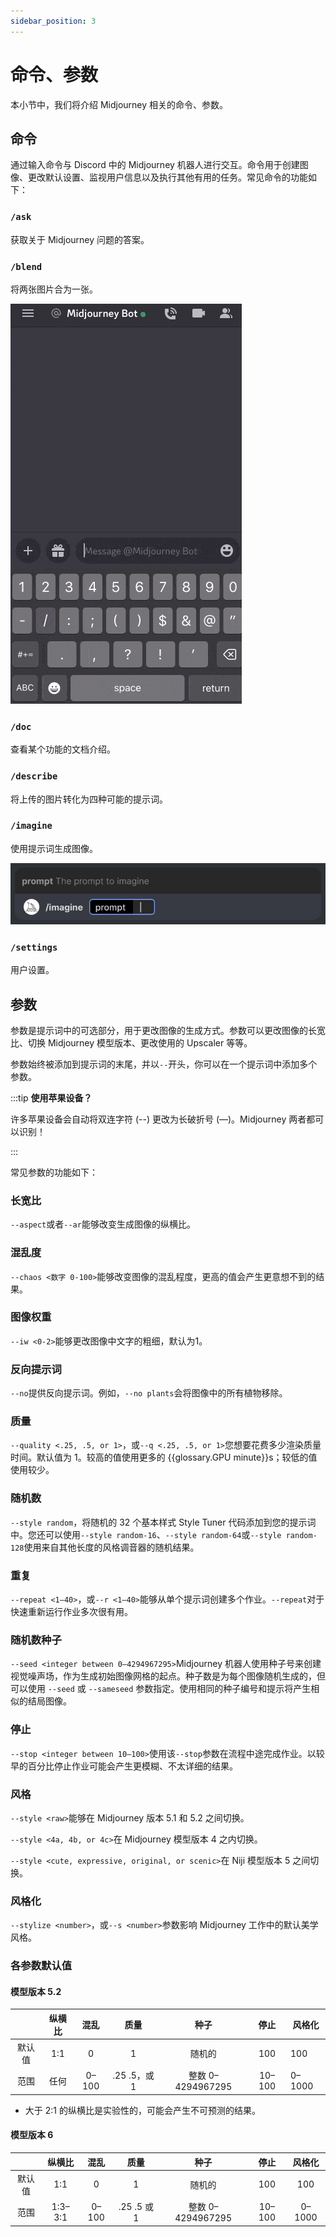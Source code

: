```yaml
---
sidebar_position: 3
---
```


# 命令、参数

本小节中，我们将介绍 Midjourney 相关的命令、参数。

## 命令

通过输入命令与 Discord 中的 Midjourney 机器人进行交互。命令用于创建图像、更改默认设置、监视用户信息以及执行其他有用的任务。常见命令的功能如下：

### `/ask`

获取关于 Midjourney 问题的答案。

### `/blend`

将两张图片合为一张。

![blend](./img/blend.gif)

### `/doc`

查看某个功能的文档介绍。

### `/describe`

将上传的图片转化为四种可能的提示词。

### `/imagine`

使用提示词生成图像。

![imagine](./img/imagine.gif)

### `/settings`

用户设置。



## 参数

参数是提示词中的可选部分，用于更改图像的生成方式。参数可以更改图像的长宽比、切换 Midjourney 模型版本、更改使用的 Upscaler 等等。

参数始终被添加到提示词的末尾，并以`--`开头，你可以在一个提示词中添加多个参数。

:::tip **使用苹果设备？**

许多苹果设备会自动将双连字符 (--) 更改为长破折号 (—)。Midjourney 两者都可以识别！

:::

常见参数的功能如下：

### 长宽比

`--aspect`或者`--ar`能够改变生成图像的纵横比。

### 混乱度

`--chaos <数字 0-100>`能够改变图像的混乱程度，更高的值会产生更意想不到的结果。

### 图像权重

`--iw <0-2>`能够更改图像中文字的粗细，默认为1。

### 反向提示词

`--no`提供反向提示词。例如，`--no plants`会将图像中的所有植物移除。

### 质量

`--quality <.25, .5, or 1>`，或`--q <.25, .5, or 1>`您想要花费多少渲染质量时间。默认值为 1。较高的值使用更多的 \{\{glossary.GPU minute\}\}s；较低的值使用较少。

### 随机数

`--style random`，将随机的 32 个基本样式 Style Tuner 代码添加到您的提示词中。您还可以使用`--style random-16`、`--style random-64`或`--style random-128`使用来自其他长度的风格调音器的随机结果。

### 重复

`--repeat <1–40>`，或`--r <1–40>`能够从单个提示词创建多个作业。`--repeat`对于快速重新运行作业多次很有用。

### 随机数种子

`--seed <integer between 0–4294967295>`Midjourney 机器人使用种子号来创建视觉噪声场，作为生成初始图像网格的起点。种子数是为每个图像随机生成的，但可以使用 `--seed` 或 `--sameseed` 参数指定。使用相同的种子编号和提示将产生相似的结局图像。

### 停止

`--stop <integer between 10–100>`使用该`--stop`参数在流程中途完成作业。以较早的百分比停止作业可能会产生更模糊、不太详细的结果。

### 风格

`--style <raw>`能够在 Midjourney 版本 5.1 和 5.2 之间切换。

`--style <4a, 4b, or 4c>`在 Midjourney 模型版本 4 之内切换。

`--style <cute, expressive, original, or scenic>`在 Niji 模型版本 5 之间切换。

### 风格化

`--stylize <number>`，或`--s <number>`参数影响 Midjourney 工作中的默认美学风格。

### 各参数默认值

#### 模型版本 5.2

|        | 纵横比 | 混乱 | 质量  |     种子     |       停止        | 风格化 |      
| :----: | :--: | :---: | :----------: | :---------------: | :----: | ------ |
| 默认值 | 1:1  |   0   |      1       |      随机的       |  100   | 100    |
|  范围  | 任何 | 0–100 | .25 .5，或 1 | 整数 0–4294967295 | 10–100 | 0–1000 |

- 大于 2:1 的纵横比是实验性的，可能会产生不可预测的结果。

#### 模型版本 6

  |        | 纵横比  | 混乱  |    质量     |       种子        |  停止  | 风格化 |
  | :----: | :-----: | :---: | :---------: | :---------------: | :----: | :----: |
  | 默认值 |   1:1   |   0   |      1      |      随机的       |  100   |  100   |
  |  范围  | 1:3–3:1 | 0–100 | .25 .5 或 1 | 整数 0–4294967295 | 10–100 | 0–1000 |

